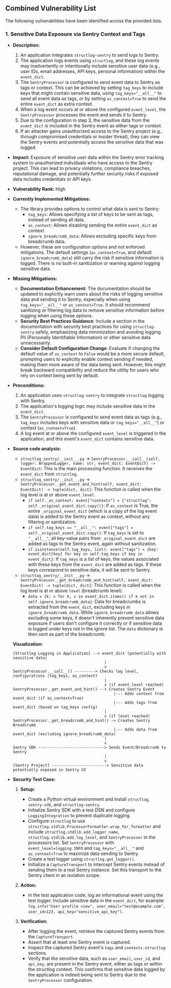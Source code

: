 ## Combined Vulnerability List

The following vulnerabilities have been identified across the provided lists.

### 1. Sensitive Data Exposure via Sentry Context and Tags

*   **Description:**
    1. An application integrates `structlog-sentry` to send logs to Sentry.
    2. The application logs events using `structlog`, and these log events may inadvertently or intentionally include sensitive user data (e.g., user IDs, email addresses, API keys, personal information) within the `event_dict`.
    3. The `SentryProcessor` is configured to send event data to Sentry as tags or context. This can be achieved by setting `tag_keys` to include keys that might contain sensitive data, using `tag_keys="__all__"` to send all event data as tags, or by setting `as_context=True` to send the entire `event_dict` as extra context.
    4. When a log event occurs at or above the configured `event_level`, the `SentryProcessor` processes the event and sends it to Sentry.
    5. Due to the configuration in step 3, the sensitive data from the `event_dict` is included in the Sentry event as either tags or context.
    6. If an attacker gains unauthorized access to the Sentry project (e.g., through compromised credentials or insider threat), they can view the Sentry events and potentially access the sensitive data that was logged.
*   **Impact:** Exposure of sensitive user data within the Sentry error tracking system to unauthorized individuals who have access to the Sentry project. This can lead to privacy violations, compliance breaches, reputational damage, and potentially further security risks if exposed data includes credentials or API keys.
*   **Vulnerability Rank:** High
*   **Currently Implemented Mitigations:**
    *   The library provides options to control what data is sent to Sentry:
        *   `tag_keys`: Allows specifying a list of keys to be sent as tags, instead of sending all data.
        *   `as_context`: Allows disabling sending the entire `event_dict` as context.
        *   `ignore_breadcrumb_data`: Allows excluding specific keys from breadcrumb data.
    *   However, these are configuration options and not enforced mitigations. The default settings (`as_context=True`, and default `ignore_breadcrumb_data`) still carry the risk if sensitive information is logged. There is no built-in sanitization or warning against logging sensitive data.
*   **Missing Mitigations:**
    *   **Documentation Enhancement**: The documentation should be updated to explicitly warn users about the risks of logging sensitive data and sending it to Sentry, especially when using `tag_keys="__all__"` or `as_context=True`. It should recommend sanitizing or filtering log data to remove sensitive information before logging when using these options.
    *   **Security Best Practices Guidance**: Include a section in the documentation with security best practices for using `structlog-sentry` safely, emphasizing data minimization and avoiding logging PII (Personally Identifiable Information) or other sensitive data unnecessarily.
    *   **Consider Default Configuration Change**: Evaluate if changing the default value of `as_context` to `False` would be a more secure default, prompting users to explicitly enable context sending if needed, making them more aware of the data being sent. However, this might break backward compatibility and reduce the utility for users who rely on context being sent by default.
*   **Preconditions:**
    1. An application uses `structlog-sentry` to integrate `structlog` logging with Sentry.
    2. The application's logging logic may include sensitive data in the `event_dict`.
    3. The `SentryProcessor` is configured to send event data as tags (e.g., `tag_keys` includes keys with sensitive data or `tag_keys="__all__"`) or context (`as_context=True`).
    4. A log event at or above the configured `event_level` is triggered in the application, and this event's `event_dict` contains sensitive data.
*   **Source code analysis:**
    - `structlog_sentry/__init__.py` -> `SentryProcessor.__call__(self, logger: WrappedLogger, name: str, event_dict: EventDict) -> EventDict`: This is the main processing function. It receives the `event_dict` from `structlog`.
    - `structlog_sentry/__init__.py` -> `SentryProcessor._get_event_and_hint(self, event_dict: EventDict) -> tuple[dict, dict]`: This function is called when the log level is at or above `event_level`.
        - `if self._as_context: event["contexts"] = {"structlog": self._original_event_dict.copy()}`: If `as_context` is True, the entire `_original_event_dict` (which is a copy of the log event data) is added to the Sentry event as context, without any filtering or sanitization.
        - `if self.tag_keys == "__all__": event["tags"] = self._original_event_dict.copy()`: If `tag_keys` is set to `"__all__"`, all key-value pairs from `_original_event_dict` are added as tags to the Sentry event, again without sanitization.
        - `if isinstance(self.tag_keys, list): event["tags"] = {key: event_dict[key] for key in self.tag_keys if key in event_dict}`: If `tag_keys` is a list of keys, the values associated with these keys from the `event_dict` are added as tags. If these keys correspond to sensitive data, it will be sent to Sentry.
    - `structlog_sentry/__init__.py` -> `SentryProcessor._get_breadcrumb_and_hint(self, event_dict: EventDict) -> tuple[dict, dict]`: This function is called when the log level is at or above `level` (breadcrumb level).
        - `data = {k: v for k, v in event_dict.items() if k not in self.ignore_breadcrumb_data}`:  Data for breadcrumbs is extracted from the `event_dict`, excluding keys in `ignore_breadcrumb_data`.  While `ignore_breadcrumb_data` allows excluding some keys, it doesn't inherently prevent sensitive data exposure if users don't configure it correctly or if sensitive data is logged under keys not in the ignore list. The `data` dictionary is then sent as part of the breadcrumb.

    **Visualization:**

    ```
    [Structlog Logging in Application] --> event_dict (potentially with sensitive data)
                                            |
                                            v
    SentryProcessor.__call__() ---------> Checks log level, configurations (tag_keys, as_context)
                                            |
                                            v (if event_level reached)
    SentryProcessor._get_event_and_hint() --> Creates Sentry Event
                                                |--- Adds context from event_dict (if as_context=True)
                                                |--- Adds tags from event_dict (based on tag_keys config)
                                            |
                                            v (if level reached)
    SentryProcessor._get_breadcrumb_and_hint() -> Creates Sentry Breadcrumb
                                                |--- Adds data from event_dict (excluding ignore_breadcrumb_data)
                                            |
                                            v
    Sentry SDK -----------------------------> Sends Event/Breadcrumb to Sentry
                                            |
                                            v
    [Sentry Project] ------------------------> Sensitive data potentially exposed in Sentry UI
    ```

*   **Security Test Case:**
    1. **Setup:**
        - Create a Python virtual environment and install `structlog`, `sentry-sdk`, and `structlog-sentry`.
        - Initialize Sentry SDK with a test DSN and configure `LoggingIntegration` to prevent duplicate logging.
        - Configure `structlog` to use `structlog.stdlib.ProcessorFormatter.wrap_for_formatter` and include `structlog.stdlib.add_logger_name`, `structlog.stdlib.add_log_level`, and `SentryProcessor` in the processors list. Set `SentryProcessor` with `event_level=logging.INFO` and `tag_keys="__all__"` and `as_context=True` to maximize data sending to Sentry.
        - Create a test logger using `structlog.get_logger()`.
        - Initialize a `CaptureTransport` to intercept Sentry events instead of sending them to a real Sentry instance. Set this transport to the Sentry client in an isolation scope.

    2. **Action:**
        - In the test application code, log an informational event using the test logger. Include sensitive data in the `event_dict`, for example: `log.info("User profile view", user_email="test@example.com", user_id=123, api_key="sensitive_api_key")`.

    3. **Verification:**
        - After logging the event, retrieve the captured Sentry events from the `CaptureTransport`.
        - Assert that at least one Sentry event is captured.
        - Inspect the captured Sentry event's `tags` and `contexts.structlog` sections.
        - Verify that the sensitive data, such as `user_email`, `user_id`, and `api_key`, are present in the Sentry event, either as tags or within the structlog context. This confirms that sensitive data logged by the application is indeed being sent to Sentry due to the `SentryProcessor` configuration.
